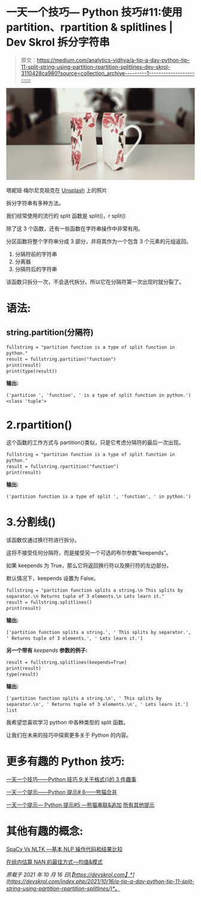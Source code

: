 # 一天一个技巧— Python 技巧#11:使用 partition、rpartition & splitlines | Dev Skrol 拆分字符串

> 原文：<https://medium.com/analytics-vidhya/a-tip-a-day-python-tip-11-split-string-using-partition-rpartition-splitlines-dev-skrol-3110428ca980?source=collection_archive---------1----------------------->

![](img/e6d2d6aef8ab9194c1d3a60ceb0a7a11.png)

塔妮娅·梅尔尼克祖克在 [Unsplash](https://unsplash.com/s/photos/split?utm_source=unsplash&utm_medium=referral&utm_content=creditCopyText) 上的照片

拆分字符串有多种方法。

我们经常使用的流行的 split 函数是 split()，r split()

除了这 3 个函数，还有一些函数在字符串操作中非常有用。

分区函数将整个字符串分成 3 部分，并将其作为一个包含 3 个元素的元组返回。

1.  分隔符前的字符串
2.  分离器
3.  分隔符后的字符串

该函数只拆分一次，不会迭代拆分。所以它在分隔符第一次出现时就分裂了。

# 语法:

## string.partition(分隔符)

```
fullstring = "partition function is a type of split function in python." 
result = fullstring.partition("function") 
print(result) 
print(type(result))
```

**输出:**

```
('partition ', 'function', ' is a type of split function in python.') <class 'tuple'>
```

# 2.rpartition()

这个函数的工作方式与 partition()类似，只是它考虑分隔符的最后一次出现。

```
fullstring = "partition function is a type of split function in python." 
result = fullstring.rpartition("function") 
print(result)
```

**输出:**

```
('partition function is a type of split ', 'function', ' in python.')
```

# 3.分割线()

该函数仅通过换行符进行拆分。

这将不接受任何分隔符，而是接受另一个可选的布尔参数“keepends”。

如果 keepends 为 True，那么它将返回换行符以及换行符的左边部分。

默认情况下，keepends 设置为 False。

```
fullstring = "partition function splits a string.\n This splits by separator.\n Returns tuple of 3 elements.\n Lets learn it." 
result = fullstring.splitlines() 
print(result)
```

**输出:**

```
['partition function splits a string.', ' This splits by separator.', ' Returns tuple of 3 elements.', ' Lets learn it.']
```

**另一个带有** *keepends* **参数的例子:**

```
result = fullstring.splitlines(keepends=True) 
print(result) 
type(result)
```

**输出:**

```
['partition function splits a string.\n', ' This splits by separator.\n', ' Returns tuple of 3 elements.\n', ' Lets learn it.'] list
```

我希望您喜欢学习 python 中各种类型的 split 函数。

让我们在未来的技巧中探索更多关于 Python 的内容。

# 更多有趣的 Python 技巧:

[一天一个技巧——Python 技巧 9:关于格式{}的 3 件趣事](https://devskrol.com/index.php/2021/09/03/a-tip-a-day-python-tip-9-3-interesting-things-about-format/)

[一天一个提示——Python 提示# 6——熊猫合并](https://devskrol.com/index.php/2020/10/25/a-tip-a-day-python-tip-6-pandas-merge/)

[一天一个提示— Python 提示#5 —熊猫串联&追加](https://devskrol.com/index.php/2020/10/20/a-tip-a-day-python-tip-5-pandas-concat-append/) [所有其他提示](https://devskrol.com/index.php/category/python-tips/)

# 其他有趣的概念:

[SpaCy Vs NLTK —基本 NLP 操作代码和结果比较](https://devskrol.com/index.php/2021/04/17/spacy-vs-nltk-basic-nlp-operations-code-and-result-comparison/)

[在组内估算 NAN 的最佳方式—均值&模式](https://devskrol.com/index.php/2020/08/09/best-way-to-impute-nan-within-groups-mean-mode/)

*原载于 2021 年 10 月 16 日*[*【https://devskrol.com】*](https://devskrol.com/index.php/2021/10/16/a-tip-a-day-python-tip-11-split-string-using-partition-rpartition-splitlines/)*。*